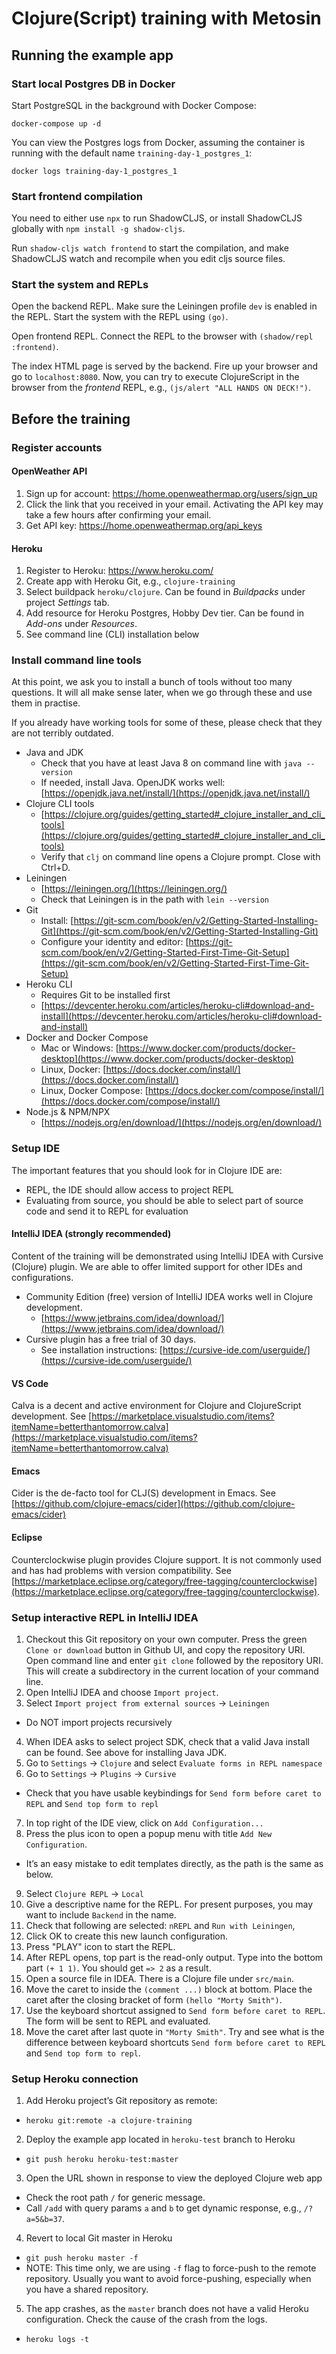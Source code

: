 # Clojure(Script) training with Metosin

## Running the example app

### Start local Postgres DB in Docker 

Start PostgreSQL in the background with Docker Compose:

`docker-compose up -d`

You can view the Postgres logs from Docker, assuming the container is running with the default name `training-day-1_postgres_1`:

`docker logs training-day-1_postgres_1`

### Start frontend compilation

You need to either use `npx` to run ShadowCLJS, or install ShadowCLJS globally with `npm install -g shadow-cljs`. 

Run `shadow-cljs watch frontend` to start the compilation, and make ShadowCLJS watch and recompile when you edit cljs source files.

### Start the system and REPLs

Open the backend REPL. Make sure the Leiningen profile `dev` is enabled in the REPL. Start the system with the REPL using `(go)`.

Open frontend REPL. Connect the REPL to the browser with `(shadow/repl :frontend)`.

The index HTML page is served by the backend. Fire up your browser and go to `localhost:8080`. Now, you can try to execute ClojureScript in the browser from the *frontend* REPL, e.g., `(js/alert "ALL HANDS ON DECK!")`.

## Before the training

### Register accounts

#### OpenWeather API

1. Sign up for account: https://home.openweathermap.org/users/sign_up
2. Click the link that you received in your email. Activating the API key may take a few hours after confirming your email.
3. Get API key: https://home.openweathermap.org/api_keys

#### Heroku

1. Register to Heroku: https://www.heroku.com/
2. Create app with Heroku Git, e.g., `clojure-training`
3. Select buildpack `heroku/clojure`. Can be found in *Buildpacks* under project *Settings* tab.
4. Add resource for Heroku Postgres, Hobby Dev tier. Can be found in *Add-ons* under *Resources*.
5. See command line (CLI) installation below

### Install command line tools

At this point, we ask you to install a bunch of tools without too many questions. It will all make sense later, when we go through these and use them in practise.

If you already have working tools for some of these, please check that they are not terribly outdated.

- Java and JDK
  * Check that you have at least Java 8 on command line with `java --version`
  * If needed, install Java. OpenJDK works well: [https://openjdk.java.net/install/](https://openjdk.java.net/install/)
- Clojure CLI tools
  * [https://clojure.org/guides/getting_started#_clojure_installer_and_cli_tools](https://clojure.org/guides/getting_started#_clojure_installer_and_cli_tools)
  * Verify that `clj` on command line opens a Clojure prompt. Close with Ctrl+D.
- Leiningen
  * [https://leiningen.org/](https://leiningen.org/)
  * Check that Leiningen is in the path with `lein --version`
- Git
  * Install: [https://git-scm.com/book/en/v2/Getting-Started-Installing-Git](https://git-scm.com/book/en/v2/Getting-Started-Installing-Git)
  * Configure your identity and editor: [https://git-scm.com/book/en/v2/Getting-Started-First-Time-Git-Setup](https://git-scm.com/book/en/v2/Getting-Started-First-Time-Git-Setup)
- Heroku CLI
  * Requires Git to be installed first
  * [https://devcenter.heroku.com/articles/heroku-cli#download-and-install](https://devcenter.heroku.com/articles/heroku-cli#download-and-install)
- Docker and Docker Compose
  * Mac or Windows: [https://www.docker.com/products/docker-desktop](https://www.docker.com/products/docker-desktop)
  * Linux, Docker: [https://docs.docker.com/install/](https://docs.docker.com/install/)
  * Linux, Docker Compose: [https://docs.docker.com/compose/install/](https://docs.docker.com/compose/install/)
- Node.js & NPM/NPX
  * [https://nodejs.org/en/download/](https://nodejs.org/en/download/)

### Setup IDE

The important features that you should look for in Clojure IDE are:
- REPL, the IDE should allow access to project REPL
- Evaluating from source, you should be able to select part of source code and send it to REPL for evaluation

#### IntelliJ IDEA (strongly recommended)

Content of the training will be demonstrated using IntelliJ IDEA with Cursive (Clojure) plugin. We are able to offer limited support for other IDEs and configurations. 

- Community Edition (free) version of IntelliJ IDEA works well in Clojure development.
  * [https://www.jetbrains.com/idea/download/](https://www.jetbrains.com/idea/download/)
- Cursive plugin has a free trial of 30 days.
  * See installation instructions: [https://cursive-ide.com/userguide/](https://cursive-ide.com/userguide/)

#### VS Code 

Calva is a decent and active environment for Clojure and ClojureScript development. See [https://marketplace.visualstudio.com/items?itemName=betterthantomorrow.calva](https://marketplace.visualstudio.com/items?itemName=betterthantomorrow.calva)

#### Emacs

Cider is the de-facto tool for CLJ(S) development in Emacs. See [https://github.com/clojure-emacs/cider](https://github.com/clojure-emacs/cider)

#### Eclipse

Counterclockwise plugin provides Clojure support. It is not commonly used and has had problems with version compatibility. See [https://marketplace.eclipse.org/category/free-tagging/counterclockwise](https://marketplace.eclipse.org/category/free-tagging/counterclockwise). 

### Setup interactive REPL in IntelliJ IDEA

1. Checkout this Git repository on your own computer. Press the green `Clone or download` button in Github UI, and copy the repository URI. Open command line and enter `git clone` followed by the repository URI. This will create a subdirectory in the current location of your command line.
2. Open IntelliJ IDEA and choose `Import project`. 
3. Select `Import project from external sources` -> `Leiningen`
  - Do NOT import projects recursively
4. When IDEA asks to select project SDK, check that a valid Java install can be found. See above for installing Java JDK.
5. Go to `Settings` ->  `Clojure` and select `Evaluate forms in REPL namespace`
6. Go to `Settings` -> `Plugins` -> `Cursive`
  - Check that you have usable keybindings for `Send form before caret to REPL` and `Send top form to repl`
7. In top right of the IDE view, click on `Add Configuration...`
8. Press the plus icon to open a popup menu with title `Add New Configuration`.
  - It’s an easy mistake to edit templates directly, as the path is the same as below. 
9. Select `Clojure REPL` -> `Local`
10. Give a descriptive name for the REPL. For present purposes, you may want to include `Backend` in the name.
11. Check that following are selected: `nREPL` and `Run with Leiningen`, 
12. Click OK to create this new launch configuration.
13. Press "PLAY" icon to start the REPL.
14. After REPL opens, top part is the read-only output. Type into the bottom part `(+ 1 1)`. You should get `=> 2` as a result.
15. Open a source file in IDEA. There is a Clojure file under `src/main`. 
16. Move the caret to inside the `(comment ...)` block at bottom. Place the caret after the closing bracket of form `(hello "Morty Smith")`.
17. Use the keyboard shortcut assigned to `Send form before caret to REPL`. The form will be sent to REPL and evaluated. 
18. Move the caret after last quote in `"Morty Smith"`. Try and see what is the difference between keyboard shortcuts `Send form before caret to REPL` and `Send top form to repl`.

### Setup Heroku connection

1. Add Heroku project’s Git repository as remote:
  - `heroku git:remote -a clojure-training`
2. Deploy the example app located in `heroku-test` branch to Heroku
  - `git push heroku heroku-test:master`
3. Open the URL shown in response to view the deployed Clojure web app
  - Check the root path `/` for generic message.
  - Call `/add` with query params `a` and `b` to get dynamic response, e.g., `/?a=5&b=37`.
4. Revert to local Git master in Heroku
  - `git push heroku master -f`
  - NOTE: This time only, we are using `-f` flag to force-push to the remote repository. Usually you want to avoid force-pushing, especially when you have a shared repository.
5. The app crashes, as the `master` branch does not have a valid Heroku configuration. Check the cause of the crash from the logs.
  - `heroku logs -t`

